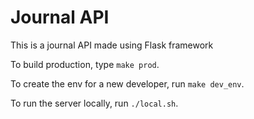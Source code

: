 # Journal API
This is a journal API made using Flask framework

To build production, type `make prod`.

To create the env for a new developer, run `make dev_env`.

To run the server locally, run `./local.sh`.